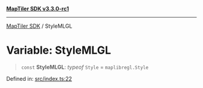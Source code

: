 [**MapTiler SDK v3.3.0-rc1**](../README.md)

***

[MapTiler SDK](../README.md) / StyleMLGL

# Variable: StyleMLGL

> `const` **StyleMLGL**: *typeof* `Style` = `maplibregl.Style`

Defined in: [src/index.ts:22](https://github.com/maptiler/maptiler-sdk-js/blob/d9cb958ebf063ecde2f6f583eb172e5a83460e6a/src/index.ts#L22)
